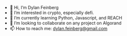 - 👋 Hi, I’m Dylan Feinberg
- 👀 I’m interested in crypto, especially defi.
- 🌱 I’m currently learning Python, Javascript, and REACH
- 💞️ I’m looking to collaborate on any project on Algorand
- 📫 How to reach me: dylan.feinberg@gmail.com
